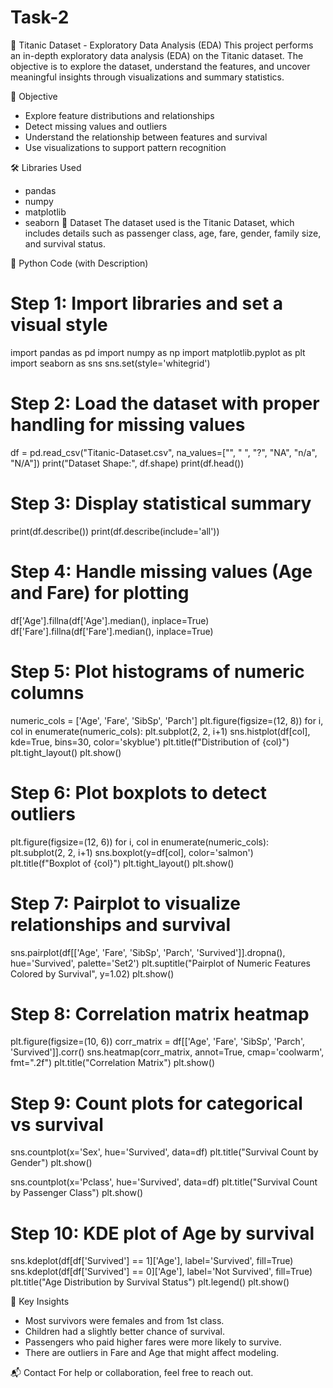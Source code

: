 # Task-2

🧠 Titanic Dataset - Exploratory Data Analysis (EDA)
This project performs an in-depth exploratory data analysis (EDA) on the Titanic dataset.
The objective is to explore the dataset, understand the features, and uncover meaningful insights through visualizations and summary statistics.

📌 Objective

- Explore feature distributions and relationships
- Detect missing values and outliers
- Understand the relationship between features and survival
- Use visualizations to support pattern recognition

🛠️ Libraries Used
- pandas
- numpy
- matplotlib
- seaborn
📁 Dataset
The dataset used is the Titanic Dataset, which includes details such as passenger class, age, fare, gender, family size, and survival status.

📜 Python Code (with Description)

# Step 1: Import libraries and set a visual style
import pandas as pd
import numpy as np
import matplotlib.pyplot as plt
import seaborn as sns
sns.set(style='whitegrid')

# Step 2: Load the dataset with proper handling for missing values
df = pd.read_csv("Titanic-Dataset.csv", na_values=["", " ", "?", "NA", "n/a", "N/A"])
print("Dataset Shape:", df.shape)
print(df.head())

# Step 3: Display statistical summary
print(df.describe())
print(df.describe(include='all'))

# Step 4: Handle missing values (Age and Fare) for plotting
df['Age'].fillna(df['Age'].median(), inplace=True)
df['Fare'].fillna(df['Fare'].median(), inplace=True)

# Step 5: Plot histograms of numeric columns
numeric_cols = ['Age', 'Fare', 'SibSp', 'Parch']
plt.figure(figsize=(12, 8))
for i, col in enumerate(numeric_cols):
    plt.subplot(2, 2, i+1)
    sns.histplot(df[col], kde=True, bins=30, color='skyblue')
    plt.title(f"Distribution of {col}")
plt.tight_layout()
plt.show()

# Step 6: Plot boxplots to detect outliers
plt.figure(figsize=(12, 6))
for i, col in enumerate(numeric_cols):
    plt.subplot(2, 2, i+1)
    sns.boxplot(y=df[col], color='salmon')
    plt.title(f"Boxplot of {col}")
plt.tight_layout()
plt.show()

# Step 7: Pairplot to visualize relationships and survival
sns.pairplot(df[['Age', 'Fare', 'SibSp', 'Parch', 'Survived']].dropna(), hue='Survived', palette='Set2')
plt.suptitle("Pairplot of Numeric Features Colored by Survival", y=1.02)
plt.show()

# Step 8: Correlation matrix heatmap
plt.figure(figsize=(10, 6))
corr_matrix = df[['Age', 'Fare', 'SibSp', 'Parch', 'Survived']].corr()
sns.heatmap(corr_matrix, annot=True, cmap='coolwarm', fmt=".2f")
plt.title("Correlation Matrix")
plt.show()

# Step 9: Count plots for categorical vs survival
sns.countplot(x='Sex', hue='Survived', data=df)
plt.title("Survival Count by Gender")
plt.show()

sns.countplot(x='Pclass', hue='Survived', data=df)
plt.title("Survival Count by Passenger Class")
plt.show()

# Step 10: KDE plot of Age by survival
sns.kdeplot(df[df['Survived'] == 1]['Age'], label='Survived', fill=True)
sns.kdeplot(df[df['Survived'] == 0]['Age'], label='Not Survived', fill=True)
plt.title("Age Distribution by Survival Status")
plt.legend()
plt.show()

🧠 Key Insights

- Most survivors were females and from 1st class.
- Children had a slightly better chance of survival.
- Passengers who paid higher fares were more likely to survive.
- There are outliers in Fare and Age that might affect modeling.

📬 Contact
For help or collaboration, feel free to reach out.
